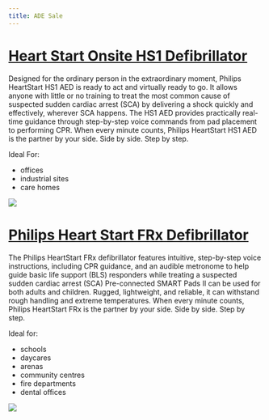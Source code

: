 ```yaml
---
title: ADE Sale
---
```


# [Heart Start Onsite HS1 Defibrillator](https://philipsproductcontent.blob.core.windows.net/assets/20200325/a83aa441b65e46a2993eab890172bc15.pdf)

Designed for the ordinary person in the extraordinary moment, Philips
HeartStart HS1 AED is ready to act and virtually ready to go. It allows
anyone with little or no training to treat the most common cause of
suspected sudden cardiac arrest (SCA) by delivering a shock quickly
and effectively, wherever SCA happens. The HS1 AED provides practically
real-time guidance through step-by-step voice commands from pad placement
to performing CPR. When every minute counts, Philips HeartStart HS1 AED
is the partner by your side. Side by side. Step by step.

Ideal For:

- offices
- industrial sites
- care homes

![](/img/hs1.jpg)

# [Philips Heart Start FRx Defibrillator](https://philipsproductcontent.blob.core.windows.net/assets/20170523/053c3979235341e9880ea77c01563332.pdf)

The Philips HeartStart FRx defibrillator features intuitive, step-by-step
voice instructions, including CPR guidance, and an audible metronome
to help guide basic life support (BLS) responders while treating a
suspected sudden cardiac arrest (SCA) Pre-connected SMART Pads II can be
used for both adults and children. Rugged, lightweight, and reliable,
it can withstand rough handling and extreme temperatures. When every
minute counts, Philips HeartStart FRx is the partner by your side. Side
by side. Step by step.

Ideal for:

- schools
- daycares
- arenas
- community centres
- fire departments
- dental offices

![](/img/frx.jpg)
